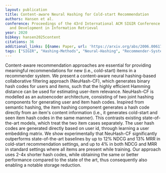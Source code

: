 ```yaml
---
layout: publication
title: Content-aware Neural Hashing for Cold-start Recommendation
authors: Hansen et al.
conference: Proceedings of the 43rd International ACM SIGIR Conference on Research
  and Development in Information Retrieval
year: 2020
bibkey: hansen2025content
citations: 36
additional_links: [{name: Paper, url: 'https://arxiv.org/abs/2006.00617'}]
tags: ["SIGIR", "Hashing-Methods", "Neural-Hashing", "Recommender-Systems"]
---
```

Content-aware recommendation approaches are essential for providing meaningful recommendations for new (i.e., cold-start) items in a recommender system. We present a content-aware neural hashing-based collaborative filtering approach (NeuHash-CF), which generates binary hash codes for users and items, such that the highly efficient Hamming distance can be used for estimating user-item relevance. NeuHash-CF is modelled as an autoencoder architecture, consisting of two joint hashing components for generating user and item hash codes. Inspired from semantic hashing, the item hashing component generates a hash code directly from an item's content information (i.e., it generates cold-start and seen item hash codes in the same manner). This contrasts existing state-of-the-art models, which treat the two item cases separately. The user hash codes are generated directly based on user id, through learning a user embedding matrix. We show experimentally that NeuHash-CF significantly outperforms state-of-the-art baselines by up to 12% NDCG and 13% MRR in cold-start recommendation settings, and up to 4% in both NDCG and MRR in standard settings where all items are present while training. Our approach uses 2-4x shorter hash codes, while obtaining the same or better performance compared to the state of the art, thus consequently also enabling a notable storage reduction.